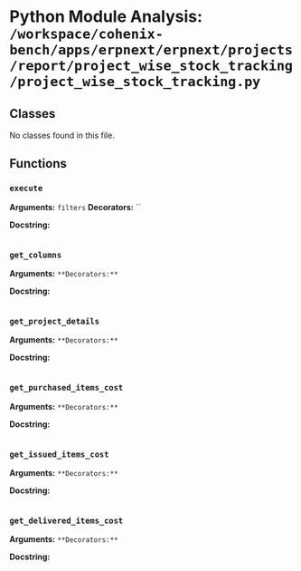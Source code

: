 # Python Module Analysis: `/workspace/cohenix-bench/apps/erpnext/erpnext/projects/report/project_wise_stock_tracking/project_wise_stock_tracking.py`

## Classes

No classes found in this file.


## Functions

### `execute`
**Arguments:** `filters`
**Decorators:** ``

**Docstring:**
```

```
### `get_columns`
**Arguments:** ``
**Decorators:** ``

**Docstring:**
```

```
### `get_project_details`
**Arguments:** ``
**Decorators:** ``

**Docstring:**
```

```
### `get_purchased_items_cost`
**Arguments:** ``
**Decorators:** ``

**Docstring:**
```

```
### `get_issued_items_cost`
**Arguments:** ``
**Decorators:** ``

**Docstring:**
```

```
### `get_delivered_items_cost`
**Arguments:** ``
**Decorators:** ``

**Docstring:**
```

```

